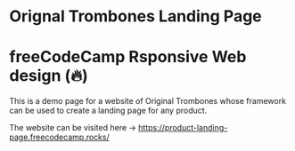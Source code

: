 # Orignal Trombones Landing Page

# freeCodeCamp Rsponsive Web design (🔥)

This is a demo page for a website of Original Trombones whose framework can be used to create a landing page for any product. 

The website can be visited here → https://product-landing-page.freecodecamp.rocks/ 